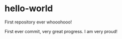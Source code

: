 # hello-world
First repository ever whooohooo!

First ever commit, very great progress. I am very proud!
